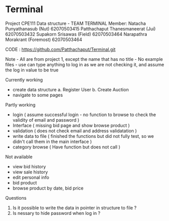 # Terminal

 Project CPE111 Data structure - TEAM TERMINAL
 Member: Natacha Punyathanasub                   (Nut)            62070503415
                 Patthachaput Thanesmaneerat     (Jui)            62070503432
                 Supakorn Srisawas               (Field)          62070503464
                 Narapathra Morakrant            (Foremost)       62070503464
                
CODE : https://github.com/Patthachaput/Terminal.git

Note  - All are from project 1, except the name that has no title
         - No example files
         - use can type anything to log in as we are not checking it, and assume the log in
           value to be true
                
Currently working
- create data structure
    a. Register User
    b. Create Auction
- navigate to some pages

Partly working
- login ( assume successful login - no function to browse to check the validity of email and password )
- Interface ( missing bid page and show browse product )
- validation ( does not check email and address validatation )
- write data to file ( finished the functions but did not fully test, so we didn't call them in the main interface )
- category browse ( Have function but does not call )

Not available
- view bid history
- view sale history
- edit personal info
- bid product
- browse product by date, bid price

Questions
1. Is it possible to write the data in pointer in structure to file ?
2. Is nessary to hide password when log in ?

